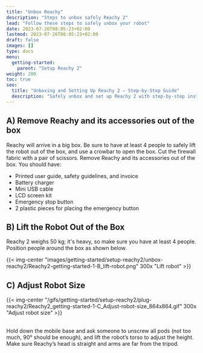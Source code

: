 ```yaml
---
title: "Unbox Reachy"
description: "Steps to unbox safely Reachy 2"
lead: "Follow these steps to safely unbox your robot"
date: 2023-07-26T08:05:23+02:00
lastmod: 2023-07-26T08:05:23+02:00
draft: false
images: []
type: docs
menu:
  getting-started:
    parent: "Setup Reachy 2"
weight: 200
toc: true
seo:
  title: "Unboxing and Setting Up Reachy 2 – Step-by-Step Guide"
  description: "Safely unbox and set up Reachy 2 with step-by-step instructions for lifting the robot, adjusting its height, and organizing included accessories."
---
```


## A) Remove Reachy and its accessories out of the box

Reachy will arrive in a big box. Be sure to have at least 4 people to safely lift the robot out of the box, and use a crowbar to open the box. Cut the firewall fabric with a pair of scissors. Remove Reachy and its accessories out of the box. You should have:

- Printed user guide, safety guidelines, and invoice
- Battery charger
- Mini USB cable
- LCD screen kit
- Emergency stop button
- 2 plastic pieces for placing the emergency button

## B) Lift the Robot Out of the Box

Reachy 2 weighs 50 kg; it's heavy, so make sure you have at least 4 people. Position people around the box as shown below.

{{< img-center "images/getting-started/setup-reachy2/unbox-reachy2/Reachy2-getting-started-1-B_lift-robot.png" 300x "Lift robot" >}}

## C) Adjust Robot Size

{{< img-center "/gifs/getting-started/setup-reachy2/plug-reachy2/Reachy2_getting-started-1-C_Adjust-robot-size_864x864.gif" 300x "Adjust robot size" >}}

<br />
Hold down the mobile base and ask someone to unscrew all pods (not too much, 90° should be enough), and lift the robot’s torso to adjust the height. Make sure Reachy’s head is straight and arms are far from the tripod.
